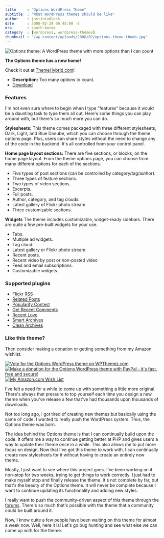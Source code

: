 ```yaml
---
title     : "Options WordPress Theme"
subtitle  : "What WordPress themes should be like"
author    : justintadlock
date      : 2008-02-24 06:48:00 -5
era       : south-korea
category  : [wordpress, wordpress-themes]
thumbnail : "/wp-content/uploads/2008/02/options-theme-thumb.jpg"
---
```


<img src="http://justintadlock.com/wp-content/uploads/2008/03/options-new.gif" alt="Options theme: A WordPress theme with more options than I can count" title="Options theme: A WordPress theme with more options than I can count" class="center" />

<strong>The Options theme has a new home!</strong>

Check it out at <a href="http://themehybrid.com/themes/options" title="Options WordPress theme"> ThemeHybrid.com</a>!

<ul>
<li><strong>Description:</strong> Too many options to count.</li>
<li><a href="http://themehybrid.com/themes/options" title="Options Download">Download</a></li>
</ul>

<h3>Features</h3>

I'm not even sure where to begin when I type "features" because it would be a daunting task to type them all out.  Here's some things you can play around with, but there's so much more you can do.

<strong>Stylesheets:</strong>
This theme comes packaged with three different stylesheets, Dark, Light, and Blue Danube, which you can choose through the theme options page.  Plus, users can share styles without the need to change any of the code in the backend.  It's all controlled from your control panel.

<strong>Home page layout sections:</strong>
There are five sections, or blocks, on the home page layout.  From the theme options page, you can choose from many different options for each of the sections.

<ul>
<li>Five types of post sections (can be controlled by category/tag/author).</li>
<li>Three types of feature sections.</li>
<li>Two types of video sections.</li>
<li>Excerpts.</li>
<li>Full posts.</li>
<li>Author, category, and tag clouds.</li>
<li>Latest gallery of Flickr photo stream.</li>
<li>Three customizable sections.</li>
</ul>

<strong>Widgets</strong>
The theme includes customizable, widget-ready sidebars.  There are quite a few pre-built widgets for your use.

<ul>
<li>Tabs.</li>
<li>Multiple ad widgets.</li>
<li>Tag cloud.</li>
<li>Latest gallery or Flickr photo stream.</li>
<li>Recent posts.</li>
<li>Recent video by post or non-posted video</li>
<li>Feed and email subscriptions.</li>
<li>Customizable widgets.</li>
</ul>

<h3 id="plugins">Supported plugins</h3>

<ul>
<li><a href="http://eightface.com/wordpress/flickrrss" title="Flickr RSS plugin">Flickr RSS</a></li>
<li><a href="http://wasabi.pbwiki.com/Related%20Entries" title="Related Posts plugin">Related Posts</a></li>
<li><a href="http://wordpress.org/extend/plugins/popularity-contest" title="Alex King's Popularity Contest">Popularity Contest</a></li>
<li><a href="http://wordpress.org/extend/plugins/get-recent-comments/" title="Get Recent Comments Plugin">Get Recent Comments</a></li>
<li><a href="http://wordpress.org/extend/plugins/recent-love" title="Recent Love Plugin">Recent Love</a></li>
<li><a href="http://justinblanton.com/projects/smartarchives" title="Smart Archives">Smart Archives</a></li>
<li><a href="http://www.geekwithlaptop.com/projects/clean-archives" title="Clean Archives">Clean Archives</a></li>
</ul>

<h3 id="like-this-theme">Like this theme?</h3>

Then consider making a donation or getting something from my Amazon wishlist.

<a href="http://wpthemez.com/story.php?title=Options_WordPress_Theme-1" title="Vote for the Options WordPress theme on WPThemez.com"><img src="http://justintadlock.com/blog/wp-content/uploads/2008/02/vote.jpg" class="left" alt="Vote for the Options WordPress theme on WPThemez.com" /></a><a href="https://www.paypal.com/cgi-bin/webscr?cmd=_donations&amp;business=justin%40justintadlock%2ecom&amp;item_name=Options%20WordPress%20Theme%20Donation&amp;item_number=0006&amp;no_shipping=0&amp;no_note=1&amp;tax=0&amp;currency_code=USD&amp;lc=US&amp;bn=PP%2dDonationsBF&amp;charset=UTF%2d8" title="Make a donation for the Options WordPress theme with PayPal"><img class="left" src="http://justintadlock.com/blog/wp-content/uploads/2008/02/donate.jpg" alt="Make a donation for the Options WordPress theme with PayPal - it's fast, free and secure!" /></a><a href="http://www.amazon.com/gp/registry/wishlist/31ZQROTXPR9IS/ref=wl_web" title="Say thanks for the Options theme by buying from my Amazon.com Wish List"><img class="left" src="http://justintadlock.com/blog/wp-content/uploads/2008/02/wishful.jpg" alt="My Amazon.com Wish List" /></a>

I've felt a need for a while to come up with something a little more original.  There's always that pressure to top yourself each time you design a new theme when you've release a few that've had thousands upon thousands of downloads.

Not too long ago, I got tired of creating new themes but basically using the same ol' code.  I wanted to really push the WordPress system.  Thus, the Options theme was born.

The idea behind the Options theme is that I can continually build upon the code.  It offers me a way to continue getting better at PHP and gives users a way to update their theme once in a while.  This also allows me to put more focus on design.  Now that I've got this theme to work with, I can continually create new stylesheets for it without having to create an entirely new theme.

Mostly, I just want to see where this project goes.  I've been working on it non-stop for two weeks, trying to get things to work correctly.  I just had to make myself stop and finally release the theme.  It's not complete by far, but that's the beauty of the Options theme.  It will never be complete because I want to continue updating its functionality and adding new styles.

I really want to push the community-driven aspect of this theme through the <a href="http://justintadlock.com/forums" title="Forums"> forums</a>.  There's so much that's possible with the theme that a community could be built around it.

Now, I know quite a few people have been waiting on this theme for almost a week now.  Well, here it is!  Let's go bug hunting and see what else we can come up with for the theme.
